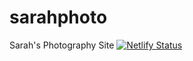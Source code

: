 # sarahphoto
Sarah's Photography Site
[![Netlify Status](https://api.netlify.com/api/v1/badges/71318f03-c44f-4a6e-a47a-5b7e627b75c8/deploy-status)](https://app.netlify.com/sites/sarahsphotography/deploys)
